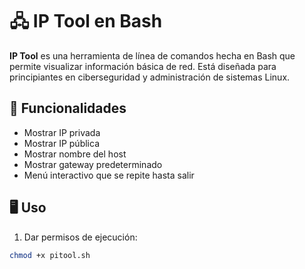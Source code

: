 # 🖧 IP Tool en Bash

**IP Tool** es una herramienta de línea de comandos hecha en Bash que permite visualizar información básica de red. Está diseñada para principiantes en ciberseguridad y administración de sistemas Linux.

## 📌 Funcionalidades

- Mostrar IP privada
- Mostrar IP pública
- Mostrar nombre del host
- Mostrar gateway predeterminado
- Menú interactivo que se repite hasta salir

## 🖥️ Uso

1. Dar permisos de ejecución:
```bash
chmod +x pitool.sh

